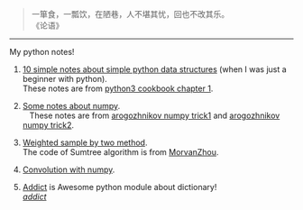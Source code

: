 > 一箪食，一瓢饮，在陋巷，人不堪其忧，回也不改其乐。       
> 《论语》

----
My python notes!


1. [10 simple notes about simple python data structures](https://github.com/smsxgz/python-notes/blob/master/data-structure-notes) (when I was just a beginner with python).    
    These notes are from [python3 cookbook chapter 1](http://python3-cookbook.readthedocs.io/zh_CN/latest/c01).
    <br>



2. [Some notes about numpy](https://github.com/smsxgz/python-notes/blob/master/numpy-notes.md).  
    These notes are from [arogozhnikov numpy trick1](http://arogozhnikov.github.io/2015/09/29/NumpyTipsAndTricks1.html) and [arogozhnikov numpy trick2](http://arogozhnikov.github.io/2015/09/30/NumpyTipsAndTricks2.html).
   <br>

3. [Weighted sample by two method](https://github.com/smsxgz/python-notes/blob/master/weighted_sample.py).      
    The code of Sumtree algorithm is from [MorvanZhou](https://github.com/MorvanZhou/Reinforcement-learning-with-tensorflow/blob/master/contents/5.2_Prioritized_Replay_DQN/RL_brain.py).
    <br>

4. [Convolution with numpy](https://github.com/smsxgz/python-notes/blob/master/convolution.py).
    <br>

5. [Addict](https://github.com/smsxgz/python-notes/blob/master/addict.md) is Awesome python module about dictionary!      
    [_addict_](https://github.com/mewwts/addict)
    <br>
